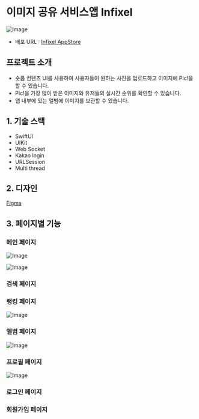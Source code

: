 # 이미지 공유 서비스앱 Infixel
![Image](https://github.com/user-attachments/assets/19343a1c-47dd-4651-81f0-8880724dfa19)
- 배포 URL : [Infixel AppStore](https://apps.apple.com/kr/app/infixel/id6711351058)


## 프로젝트 소개
- 숏폼 컨텐츠 UI를 사용하여 사용자들이 원하는 사진을 업로드하고 이미지에 Pic!을 할 수 있습니다.
- Pic!을 가장 많이 받은 이미지와 유저들의 실시간 순위를 확인할 수 있습니다.
- 앱 내부에 있는 앨범에 이미지를 보관할 수 있습니다.



## 1. 기술 스택
- SwiftUI
- UIKit
- Web Socket
- Kakao login
- URLSession
- Multi thread


## 2. 디자인
[Figma](https://www.figma.com/file/ZobwDJ6BYIl2ZuRray1YxR/Infixel-Swift?type=design&node-id=0-1&mode=design&t=56yeUw7CF0F9t6A5-0)



## 3. 페이지별 기능

### 메인 페이지
![Image](https://github.com/user-attachments/assets/7e9b012d-3b59-4716-b376-51c47d49f236)

![Image](https://github.com/user-attachments/assets/858984d6-cf1e-44a8-ba19-1493285223e2)

### 검색 페이지

### 랭킹 페이지
![Image](https://github.com/user-attachments/assets/90c7b030-117a-498d-a298-c5cce511b684)

### 앨범 페이지
![Image](https://github.com/user-attachments/assets/8f10cbd1-e2a7-4338-9399-9d71870021a6)

### 프로필 페이지
![Image](https://github.com/user-attachments/assets/ef400928-52e1-4ccc-bf98-c93ab780cb23)
### 로그인 페이지

### 회원가입 페이지
